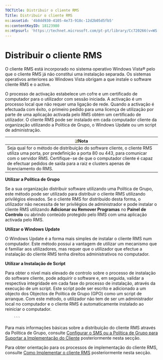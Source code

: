 ```yaml
---
TOCTitle: Distribuir o cliente RMS
Title: Distribuir o cliente RMS
ms:assetid: '4b8dd930-4105-4e73-918c-12d2b05d5fb5'
ms:contentKeyID: 18123980
ms:mtpsurl: 'https://technet.microsoft.com/pt-pt/library/Cc720266(v=WS.10)'
---
```


Distribuir o cliente RMS
========================

O cliente RMS está incorporado no sistema operativo Windows Vista® pelo que o cliente RMS já não constitui uma instalação separada. Os sistemas operativos anteriores ao Windows Vista obrigam a que instale o software cliente RMS e o active.

O processo de activação estabelece um cofre e um certificado de computador para o utilizador com sessão iniciada. A activação é um processo local que não requer uma ligação de rede. Quando a activação é efectuada com êxito, o primeiro pedido para uma licença de utilização por parte de uma aplicação activada pelo RMS obtém um certificado de utilizador. O cliente RMS pode ser instalado em cada computador cliente da organização utilizando a Política de Grupo, o Windows Update ou um script de administração.

| ![](/security-updates/images/Cc720266.note(WS.10).gif)Nota                                                                                                                                                                                                                                     |
|-----------------------------------------------------------------------------------------------------------------------------------------------------------------------------------------------------------------------------------------------------------------------------------------------------------|
| Seja qual for o método de distribuição do software cliente, o cliente RMS utiliza uma porta, por predefinição a porta 80 ou 443, para comunicar com o servidor RMS. Certifique-se de que o computador cliente é capaz de efectuar pedidos de saída para a raiz e clusters apenas de licenciamento do RMS. |

**Utilizar a Política de Grupo**

Se a sua organização distribuir software utilizando uma Política de Grupo, este método pode ser utilizado para distribuir o cliente RMS utilizando privilégios elevados. Se o cliente RMS for distribuído desta forma, o utilizador não necessita de ter privilégios de administrador e pode instalar o cliente RMS utilizando **Adicionar ou Remover Programas** no **Painel de Controlo** ou abrindo conteúdo protegido pelo RMS com uma aplicação activada pelo RMS.

**Utilizar o Windows Update**

O Windows Update é a forma mais simples de instalar o cliente RMS num computador. Este método possui a vantagem de utilizar um mecanismo que é familiar aos utilizadores, mas requer que o utilizador que efectue a instalação do cliente RMS tenha direitos administrativos no computador.

**Utilizar a Instalação de Script**

Para obter o nível mais elevado de controlo sobre o processo de instalação do software cliente, pode adquirir o software e, em seguida, validar a respectiva integridade em cada fase do processo de instalação, através da execução de um script. Este script pode ser escrito e adicionado a um objecto dos Objectos de Política de Grupo (GPO) como um script de arranque. Com este método, o utilizador não tem de ser um administrador local no computador e o cliente RMS é automaticamente instalado ao reiniciar o computador.

        ```
Para mais informações básicas sobre a distribuição do cliente RMS através da Política de Grupo, consulte [Configurar o SMS ou a Política de Grupo para Suportar a Implementação do Cliente](https://technet.microsoft.com/9e37c27b-8cc1-40c6-adb7-0937aa64c8db) posteriormente nesta secção.

Para obter orientação para os processos de implementação do cliente RMS, consulte [Como Implementar o cliente RMS](https://technet.microsoft.com/c84f1724-cf71-4385-9003-ff68bc23c927) posteriormente nesta secção.
